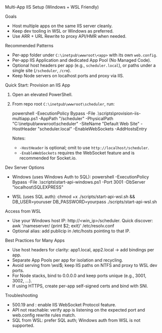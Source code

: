 Multi-App IIS Setup (Windows + WSL Friendly)

Goals
- Host multiple apps on the same IIS server cleanly.
- Keep dev tooling in WSL or Windows as preferred.
- Use ARR + URL Rewrite to proxy API/HMR when needed.

Recommended Patterns
- Per-app folder under `C:\inetpub\wwwroot\<app>` with its own `web.config`.
- Per-app IIS Application and dedicated App Pool (No Managed Code).
- Optional host headers per app (e.g., `scheduler.local`), or paths under a single site (`/scheduler`, `/crm`).
- Keep Node servers on localhost ports and proxy via IIS.

Quick Start: Provision an IIS App
1) Open an elevated PowerShell.
2) From repo root `C:\inetpub\wwwroot\scheduler`, run:

   powershell -ExecutionPolicy Bypass -File .\scripts\provision-iis-multiapp.ps1 -AppPath "/scheduler" -PhysicalPath "C:\inetpub\wwwroot\scheduler" -SiteName "Default Web Site" -HostHeader "scheduler.local" -EnableWebSockets -AddHostsEntry

   Notes:
   - `-HostHeader` is optional; omit to use `http://localhost/scheduler`.
   - `-EnableWebSockets` requires the WebSocket feature and is recommended for Socket.io.

Dev Server Options
- Windows (uses Windows Auth to SQL):
  powershell -ExecutionPolicy Bypass -File .\scripts\start-api-windows.ps1 -Port 3001 -DbServer "localhost\SQLEXPRESS"

- WSL (uses SQL auth):
  chmod +x ./scripts/start-api-wsl.sh && DB_USER=youruser DB_PASSWORD=yourpass ./scripts/start-api-wsl.sh

Access from WSL
- Use your Windows host IP: http://<win_ip>/scheduler. Quick discover:
  awk '/nameserver/ {print $2; exit}' /etc/resolv.conf
- Optional alias: add publicip in /etc/hosts pointing to that IP.

Best Practices for Many Apps
- Use host headers for clarity: app1.local, app2.local -> add bindings per app.
- Separate App Pools per app for isolation and recycling.
- Avoid serving from \\wsl$; keep IIS paths on NTFS and proxy to WSL dev ports.
- For Node stacks, bind to 0.0.0.0 and keep ports unique (e.g., 3001, 3002, ...).
- If using HTTPS, create per-app self-signed certs and bind with SNI.

Troubleshooting
- 500.19 and <webSocket>: enable IIS WebSocket Protocol feature.
- API not reachable: verify app is listening on the expected port and web.config rewrite rules match.
- SQL from WSL: prefer SQL auth; Windows auth from WSL is not supported.

